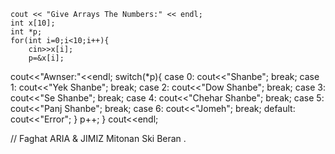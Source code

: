     cout << "Give Arrays The Numbers:" << endl;
    int x[10];
    int *p;
    for(int i=0;i<10;i++){
        cin>>x[i];
        p=&x[i];

cout<<"Awnser:"<<endl;
switch(*p){
case 0:
    cout<<"Shanbe";
    break;
    case 1:
    cout<<"Yek Shanbe";
    break;
    case 2:
       cout<<"Dow Shanbe";
             break;
                case 3:
                cout<<"Se Shanbe";
                break;
   case 4:
    cout<<"Chehar Shanbe";
    break;
    case 5:
    cout<<"Panj Shanbe";
    break;
    case 6:
       cout<<"Jomeh";
             break;
    default:
        cout<<"Error";
}
      p++;
    }
cout<<endl;


// Faghat ARIA & JIMIZ Mitonan Ski Beran .
